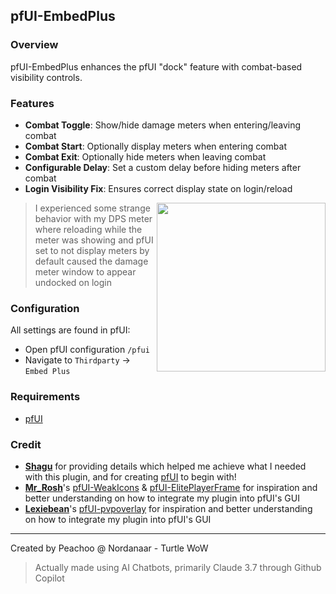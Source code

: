 ## pfUI-EmbedPlus

### Overview  
pfUI-EmbedPlus enhances the pfUI "dock" feature with combat-based visibility controls.

### Features 
- **Combat Toggle**: Show/hide damage meters when entering/leaving combat
- **Combat Start**: Optionally display meters when entering combat
- **Combat Exit**: Optionally hide meters when leaving combat
- **Configurable Delay**: Set a custom delay before hiding meters after combat
- **Login Visibility Fix**: Ensures correct display state on login/reload  
<img src="https://github.com/user-attachments/assets/a4e7e8f6-87bd-49ac-b1e9-558a7801cd32" float="right" align="right" width="270" >  

> I experienced some strange behavior with my DPS meter where reloading while the meter was showing and pfUI set to not display meters by default caused the damage meter window to appear undocked on login  

### Configuration  
All settings are found in pfUI:
- Open pfUI configuration `/pfui`
- Navigate to `Thirdparty` → `Embed Plus`

### Requirements  
- [pfUI](https://github.com/shagu/pfUI)

### Credit
- [**Shagu**](https://github.com/shagu) for providing details which helped me achieve what I needed with this plugin, and for creating [pfUI](https://github.com/shagu/pfUI) to begin with!
- [**Mr_Rosh**](https://github.com/mrrosh)'s [pfUI-WeakIcons](https://github.com/mrrosh/pfUI-WeakIcons) & [pfUI-ElitePlayerFrame](https://github.com/mrrosh/pfUI-ElitePlayerFrame) for inspiration and better understanding on how to integrate my plugin into pfUI's GUI
- [**Lexiebean**](https://github.com/Lexiebean)'s [pfUI-pvpoverlay](https://github.com/Lexiebean/pfUI-pvpoverlay) for inspiration and better understanding on how to integrate my plugin into pfUI's GUI

---

Created by Peachoo @ Nordanaar - Turtle WoW 
> Actually made using AI Chatbots, primarily Claude 3.7 through Github Copilot
